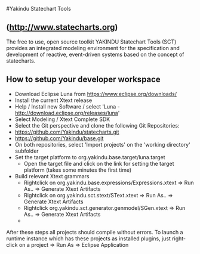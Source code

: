 
#Yakindu Statechart Tools 
## (http://www.statecharts.org)

The free to use, open source toolkit YAKINDU Statechart Tools (SCT) provides an integrated modeling environment for the specification and development of reactive, event-driven systems based on the concept of statecharts. 

## How to setup your developer workspace 
  * Download Eclipse Luna from https://www.eclipse.org/downloads/
  * Install the current Xtext release 
   * Help / Install new Software / select 'Luna - http://download.eclipse.org/releases/luna'
   * Select Modeling / Xtext Complete SDK
  * Select the Git perspective and clone the following Git Repositories:
   * https://github.com/Yakindu/statecharts.git
   * https://github.com/Yakindu/base.git
  * On both repositories, select 'Import projects' on the 'working directory' subfolder
  * Set the target platform to org.yakindu.base.target/luna.target
    * Open the target file and click on the link for setting the target platform (takes some minutes the first time)
  * Build relevant Xtext grammars
    * Rightclick on org.yakindu.base.expressions/Expressions.xtext => Run As.. => Generate Xtext Artifacts
    * Rightclick on org.yakindu.sct.stext/SText.xtext => Run As.. => Generate Xtext Artifacts
    * Rightclick org.yakindu.sct.generator.genmodel/SGen.xtext => Run As.. => Generate Xtext Artifacts
    * 
After these steps all projects should compile without errors. To launch a runtime instance which has these projects as installed plugins, just right-click on a project => Run As => Eclipse Application

